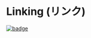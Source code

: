 # Linking (リンク)

[![badge](https://img.shields.io/endpoint.svg?url=https%3A%2F%2Fgezf7g7pd5.execute-api.ap-northeast-1.amazonaws.com%2Fdefault%2Fsource_up_to_date%3Fowner%3Derg-lang%26repos%3Derg%26ref%3Dmain%26path%3Ddoc/EN/phases/compiler/09_link.md%26commit_hash%3D19bab4ae63af9415da20ebd7499c6681444da5ea6)](https://gezf7g7pd5.execute-api.ap-northeast-1.amazonaws.com/default/source_up_to_date?owner=erg-lang&repos=erg&ref=main&path=doc/EN/phases/compiler/09_link.md&commit_hash=19bab4ae63af9415da20ebd7499c6681444da5ea6)

